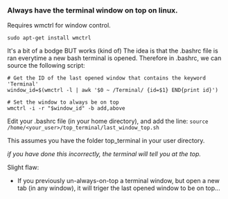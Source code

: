 ### Always have the terminal window on top on linux.

Requires wmctrl for window control.

`sudo apt-get install wmctrl`

It's a bit of a bodge BUT works (kind of) The idea is that the .bashrc file is ran everytime a new bash terminal is opened. Therefore in .bashrc, we can source the following script:

```
# Get the ID of the last opened window that contains the keyword 'Terminal'
window_id=$(wmctrl -l | awk '$0 ~ /Terminal/ {id=$1} END{print id}')

# Set the window to always be on top
wmctrl -i -r "$window_id" -b add,above
```

Edit your .bashrc file (in your home directory), and add the line:
`source /home/<your_user>/top_terminal/last_window_top.sh`

This assumes you have the folder top_terminal in your user directory.

<i> if you have done this incorrectly, the terminal will tell you at the top.</i>

Slight flaw:
- If you previously un-always-on-top a terminal window, but open a new tab (in any window), it will triger the last opened window to be on top...
